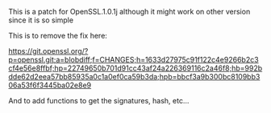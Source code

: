 This is a patch for OpenSSL.1.0.1j
although it might work on other version since it is so simple

This is to remove the fix here:

https://git.openssl.org/?p=openssl.git;a=blobdiff;f=CHANGES;h=1633d27975c91f122c4e9266b2c3cf4e56e8ffbf;hp=22749650b701d91cc43af24a226369116c2a46f8;hb=992bdde62d2eea57bb85935a0c1a0ef0ca59b3da;hpb=bbcf3a9b300bc8109bb306a53f6f3445ba02e8e9

And to add functions to get the signatures, hash, etc...
